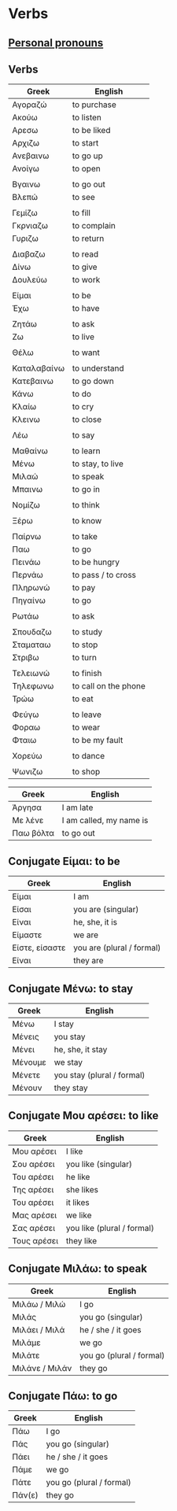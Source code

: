 # Verbs

## [Personal pronouns](./pronouns.md)

## Verbs

| Greek | English |
|--|--|
| Αγοραζώ | to purchase |
| Ακούω | to listen |
| Αρεσω | to be liked |
| Αρχιζω | to start |
| Ανεβαινω | to go up |
| Ανοίγω | to open |
|  |  |
| Βγαινω | to go out |
| Βλεπώ | to see |
|  |  |
| Γεμίζω | to fill |
| Γκρνιαζω | to complain |
| Γυριζω | to return |
|  |  |
| Διαβαζω | to read |
| Δίνω | to give |
| Δουλεύω | to work |
|  |  |
| Είμαι | to be |
| Έχω | to have |
|  |  |
| Ζητάω | to ask |
| Ζω | to live |
|  |  |
| Θέλω | to want |
|  |  |
| Καταλαβαίνω | to understand |
| Κατεβαινω | to go down |
| Κάνω | to do |
| Κλαίω | to cry |
| Κλεινω | to close |
|  |  |
| Λέω | to say |
|  |  |
| Μαθαίνω | to learn |
| Μένω | to stay, to live |
| Μιλαώ | to speak |
| Μπαινω | to go in |
|  |  |
| Νομίζω | to think |
|  |  |
| Ξέρω | to know |
|  |  |
| Παίρνω | to take |
| Παω | to go |
| Πεινάω | to be hungry |
| Περνάω | to pass / to cross |
| Πληρωνώ | to pay |
| Πηγαίνω | to go |
|  |  |
| Ρωτάω | to ask |
|  |  |
| Σπουδαζω | to study |
| Σταματαω | to stop |
| Στριβω | to turn |
|  |  |
| Τελειωνώ | to finish |
| Τηλεφωνω | to call on the phone |
| Τρώω | to eat |
|  |  |
| Φεύγω | to leave |
| Φοραω | to wear |
| Φταιω | to be my fault |
|  |  |
| Χορεύω | to dance |
|  |  |
| Ψωνιζω | to shop |

| Greek | English |
|--|--|
| Άργησα | I am late |
| Με λένε | I am called, my name is |
| Παω βόλτα | to go out |

## Conjugate Είμαι: to be

| Greek | English |
|--|--|
| Είμαι | I am |
| Είσαι | you are (singular) |
| Είναι | he, she, it is |
| Είμαστε | we are |
| Είστε, είσαστε | you are (plural / formal) |
| Είναι | they are |

## Conjugate Μένω: to stay

| Greek | English |
|--|--|
| Μένω | I stay |
| Μένεις | you stay |
| Μένει | he, she, it stay |
| Μένουμε | we stay |
| Μένετε | you stay (plural / formal) |
| Μένουν | they stay |

## Conjugate Μου αρέσει: to like

| Greek | English |
|--|--|
| Μου αρέσει | I like |
| Σου αρέσει | you like (singular) |
| Του αρέσει | he like |
| Της αρέσει | she likes |
| Του αρέσει | it likes |
| Μας αρέσει | we like |
| Σας αρέσει | you like (plural / formal) |
| Τους αρέσει | they like |

## Conjugate Μιλάω: to speak

| Greek | English |
|--|--|
| Μιλάω / Μιλώ | I go |
| Μιλάς | you go (singular) |
| Μιλάει / Μιλά | he / she / it goes |
| Μιλάμε | we go |
| Μιλάτε | you go (plural / formal) |
| Μιλάνε / Μιλάν | they go |

## Conjugate Πάω: to go

| Greek | English |
|--|--|
| Πάω | I go |
| Πάς | you go (singular) |
| Πάει | he / she / it goes |
| Πάμε | we go |
| Πάτε | you go (plural / formal) |
| Πάν(ε) | they go |
